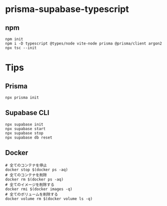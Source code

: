 # prisma-supabase-typescript

## npm

```shell
npm init
npm i -D typescript @types/node vite-node prisma @prisma/client argon2
npx tsc --init
```

# Tips

## Prisma

```shell
npx prisma init

```

## Supabase CLI

```shell
npx supabase init
npx supabase start
npx supabase stop
npx supabase db reset
```

## Docker

```shell
# 全てのコンテナを停止
docker stop $(docker ps -aq)
# 全てのコンテナを削除
docker rm $(docker ps -aq)
# 全てのイメージを削除する
docker rmi $(docker images -q)
# 全てのボリュームを削除する
docker volume rm $(docker volume ls -q)
```
